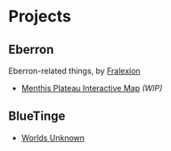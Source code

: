
# Projects

## Eberron

Eberron-related things, by [Fralexion](https://fralexion.tumblr.com/)

- [Menthis Plateau Interactive Map](https://bluetinge.dev/Menthis_Plateau_Interactive_Map_Full.html) *(WIP)*


## BlueTinge

- [Worlds Unknown](./worlds-unknown/msi.html)